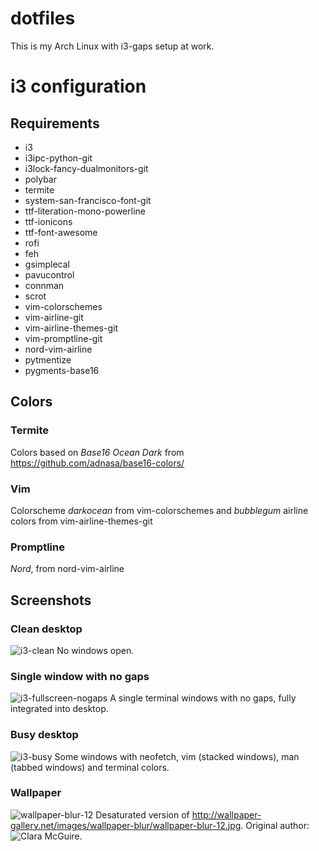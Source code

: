 # dotfiles
This is my Arch Linux with i3-gaps setup at work.

# i3 configuration
## Requirements
* i3
* i3ipc-python-git
* i3lock-fancy-dualmonitors-git
* polybar
* termite
* system-san-francisco-font-git
* ttf-literation-mono-powerline
* ttf-ionicons
* ttf-font-awesome
* rofi
* feh
* gsimplecal
* pavucontrol
* connman
* scrot
* vim-colorschemes
* vim-airline-git
* vim-airline-themes-git
* vim-promptline-git
* nord-vim-airline
* pytmentize
* pygments-base16

## Colors
### Termite
Colors based on _Base16 Ocean Dark_ from https://github.com/adnasa/base16-colors/

### Vim
Colorscheme _darkocean_ from vim-colorschemes and _bubblegum_ airline colors from vim-airline-themes-git

### Promptline
_Nord_, from nord-vim-airline

## Screenshots
### Clean desktop
![i3-clean](https://user-images.githubusercontent.com/22908043/30157173-da5d58a4-93c1-11e7-877a-3eb3809a12b4.png)
No windows open.
### Single window with no gaps
![i3-fullscreen-nogaps](https://user-images.githubusercontent.com/22908043/30157178-dd81f544-93c1-11e7-8de7-522ec575da38.png)
A single terminal windows with no gaps, fully integrated into desktop.
### Busy desktop
![i3-busy](https://user-images.githubusercontent.com/22908043/30157182-e0b1b7a4-93c1-11e7-8e1a-1e44be7dc674.png)
Some windows with neofetch, vim (stacked windows), man (tabbed windows) and terminal colors.
### Wallpaper
![wallpaper-blur-12](https://user-images.githubusercontent.com/22908043/30157442-9ed4401c-93c2-11e7-87b0-f9156d37af33.jpg)
Desaturated version of http://wallpaper-gallery.net/images/wallpaper-blur/wallpaper-blur-12.jpg. Original author: ![Clara McGuire](https://www.flickr.com/people/addictixn/).
